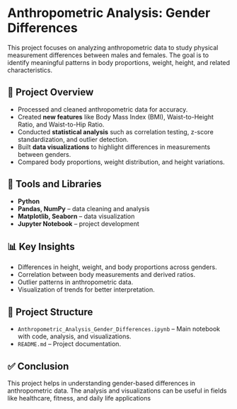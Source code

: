 # Anthropometric Analysis: Gender Differences

This project focuses on analyzing anthropometric data to study physical measurement differences between males and females. The goal is to identify meaningful patterns in body proportions, weight, height, and related characteristics.

## 📌 Project Overview

* Processed and cleaned anthropometric data for accuracy.
* Created **new features** like Body Mass Index (BMI), Waist-to-Height Ratio, and Waist-to-Hip Ratio.
* Conducted **statistical analysis** such as correlation testing, z-score standardization, and outlier detection.
* Built **data visualizations** to highlight differences in measurements between genders.
* Compared body proportions, weight distribution, and height variations.

## 🔧 Tools and Libraries

* **Python**
* **Pandas, NumPy** – data cleaning and analysis
* **Matplotlib, Seaborn** – data visualization
* **Jupyter Notebook** – project development

## 📊 Key Insights

* Differences in height, weight, and body proportions across genders.
* Correlation between body measurements and derived ratios.
* Outlier patterns in anthropometric data.
* Visualization of trends for better interpretation.

## 📂 Project Structure

* `Anthropometric_Analysis_Gender_Differences.ipynb` – Main notebook with code, analysis, and visualizations.
* `README.md` – Project documentation.

## ✅ Conclusion

This project helps in understanding gender-based differences in anthropometric data. The analysis and visualizations can be useful in fields like healthcare, fitness, and daily life applications
